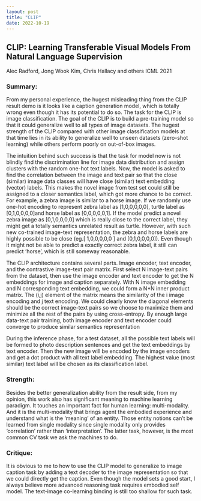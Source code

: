 ```yaml
---
layout: post
title: "CLIP"
date: 2022-10-19
---
```


## CLIP: Learning Transferable Visual Models From Natural Language Supervision
Alec Radford, Jong Wook Kim, Chris Hallacy and others
ICML 2021
### Summary:
From my personal experience, the hugest misleading thing from the CLIP result demo is it looks like a caption generation model, which is totally wrong even though it has its potential to do so. The task for the CLIP is image classification. The goal of the CLIP is to build a pre-training model so that it could generalize well to all types of image datasets. The hugest strength of the CLIP compared with other image classification models at that time lies in its ability to generalize well to unseen datasets (zero-shot learning) while others perform poorly on out-of-box images.

The intuition behind such success is that the task for model now is not blindly find the discrimination line for image data distribution and assign clusters with the random one-hot text labels. Now, the model is asked to find the correlation between the image and text pair so that the close (similar) image data classes will have close (similar) text embedding (vector) labels. This makes the novel image from test set could still be assigned to a closer semantics label, which got more chance to be correct. For example,  a zebra image is similar to a horse image. If we randomly use one-hot encoding to represent zebra label as [1,0,0,0,0,0], turtle label as [0,1,0,0,0,0]and horse label as [0,0,0,0,0,1]. If the model predict a novel zebra image as [0,1,0,0,0,0] which is really close to the correct label, they might get a totally semantics unrelated result as turtle. However, with such new co-trained image-text representation, the zebra and horse labels are highly possible to be close (eg.[ 1,0,0,0,0,0 ] and [0,1,0,0,0,0]). Even though it might not be able to predict a exactly correct zebra label, it still can predict ‘horse’, which is still someway reasonable.

The CLIP architecture contains several parts. Image encoder, text encoder, and the contrastive image-text pair matrix. First select N image-text pairs from the dataset, then use the image encoder and text encoder to get the N embeddings for image and caption separately. With N image embedding and N corresponding text embedding, we could form a N*N  inner product matrix. The (i,j) element of the matrix means the similarity of the i image encoding and j text encoding. We could clearly know the diagonal elements should be the correct image-text pairs so we choose to maximize them and minimize all the rest of the pairs by using cross-entropy. By enough large data-text pair training, both image encoder and text encoder could converge to produce similar semantics representation

During the inference phase, for a test dataset, all the possible text labels will be formed to photo description sentences and get the text embeddings by text encoder. Then the new image will be encoded by the image encoders and get a dot product with all text label embedding. The highest value (most similar) text label will be chosen as its classification label. 

### Strength:
Besides the better generalization ability from the result side, from my opinion, this work also has significant meaning to machine learning paradigm. It touches an important fact for human learning: multi-modality. And it is the multi-modality that brings agent the embodied experience and understand what is the ‘meaning’ of an entity. Those entity notions can’t be learned from single modality since single modality only provides ‘correlation’ rather than ‘interpretation’. The latter task, however, is the most common CV task we ask the machines to do. 

### Critique:
It is obvious to me to how to use the CLIP model to generalize to image caption task by adding a text decoder to the image representation so that we could directly get the caption.
Even though the model sets a good start, I always believe more advanced reasoning task requires embodied self model. The text-image co-learning binding is still too shallow for such task.
